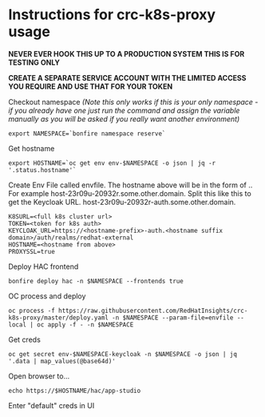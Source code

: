 Instructions for crc-k8s-proxy usage
====================================

**NEVER EVER HOOK THIS UP TO A PRODUCTION SYSTEM THIS IS FOR TESTING ONLY**

**CREATE A SEPARATE SERVICE ACCOUNT WITH THE LIMITED ACCESS YOU REQUIRE AND USE THAT FOR YOUR TOKEN**

Checkout namespace *(Note this only works if this is your only namespace - if you already have one just run the command and assign the variable manually as you will be asked if you really want another environment)*
```
export NAMESPACE=`bonfire namespace reserve`
```
Get hostname
```
export HOSTNAME=`oc get env env-$NAMESPACE -o json | jq -r '.status.hostname'`
```
Create Env File called envfile. The hostname above will be in the form of <hostname prefix>.<hostname suffix domain>. For example host-23r09u-20932r.some.other.domain. Split this like this to get the Keycloak URL. host-23r09u-20932r-auth.some.other.domain.
```
K8SURL=<full k8s cluster url>
TOKEN=<token for k8s auth>
KEYCLOAK_URL=https://<hostname-prefix>-auth.<hostname suffix domain>/auth/realms/redhat-external
HOSTNAME=<hostname from above>
PROXYSSL=true
```
Deploy HAC frontend
```
bonfire deploy hac -n $NAMESPACE --frontends true
```
OC process and deploy
```
oc process -f https://raw.githubusercontent.com/RedHatInsights/crc-k8s-proxy/master/deploy.yaml -n $NAMESPACE --param-file=envfile --local | oc apply -f - -n $NAMESPACE
```
Get creds
```
oc get secret env-$NAMESPACE-keycloak -n $NAMESPACE -o json | jq '.data | map_values(@base64d)'
```
Open browser to... 
```
echo https://$HOSTNAME/hac/app-studio
```
Enter "default" creds in UI